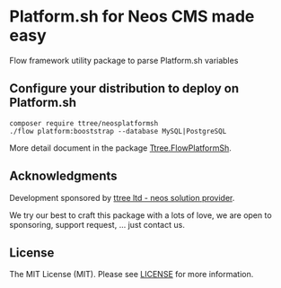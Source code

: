# Platform.sh for Neos CMS made easy

Flow framework utility package to parse Platform.sh variables

## Configure your distribution to deploy on Platform.sh

    composer require ttree/neosplatformsh
    ./flow platform:booststrap --database MySQL|PostgreSQL

More detail document in the package [Ttree.FlowPlatformSh](https://github.com/ttreeagency/FlowPlatformSh).
            
## Acknowledgments

Development sponsored by [ttree ltd - neos solution provider](http://ttree.ch).

We try our best to craft this package with a lots of love, we are open to sponsoring, support request, ... just contact us.

## License

The MIT License (MIT). Please see [LICENSE](LICENSE) for more information.
